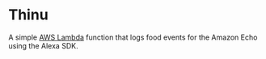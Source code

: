 # Thinu
A simple [AWS Lambda](http://aws.amazon.com/lambda) function that logs food events for the Amazon Echo using the Alexa SDK.
